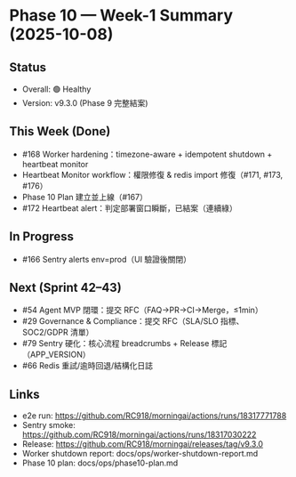 # Phase 10 — Week-1 Summary (2025-10-08)

## Status
- Overall: 🟢 Healthy
- Version: v9.3.0 (Phase 9 完整結案)

## This Week (Done)
- #168 Worker hardening：timezone-aware + idempotent shutdown + heartbeat monitor
- Heartbeat Monitor workflow：權限修復 & redis import 修復（#171, #173, #176）
- Phase 10 Plan 建立並上線（#167）
- #172 Heartbeat alert：判定部署窗口瞬斷，已結案（連續綠）

## In Progress
- #166 Sentry alerts env=prod（UI 驗證後關閉）

## Next (Sprint 42–43)
- #54 Agent MVP 閉環：提交 RFC（FAQ→PR→CI→Merge，≤1min）
- #29 Governance & Compliance：提交 RFC（SLA/SLO 指標、SOC2/GDPR 清單）
- #79 Sentry 硬化：核心流程 breadcrumbs + Release 標記（APP_VERSION）
- #66 Redis 重試/逾時回退/結構化日誌

## Links
- e2e run: https://github.com/RC918/morningai/actions/runs/18317771788
- Sentry smoke: https://github.com/RC918/morningai/actions/runs/18317030222
- Release: https://github.com/RC918/morningai/releases/tag/v9.3.0
- Worker shutdown report: docs/ops/worker-shutdown-report.md
- Phase 10 plan: docs/ops/phase10-plan.md
